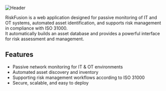 ![Header](https://github.com/user-attachments/assets/5b3fbd57-4d34-4fb4-bdfa-053bddfb1d92)


RiskFusion is a web application designed for passive monitoring of IT and OT systems, automated asset identification, and supports risk management in compliance with ISO 31000.  
It automatically builds an asset database and provides a powerful interface for risk assessment and management.

## Features

- Passive network monitoring for IT & OT environments
- Automated asset discovery and inventory
- Supporting risk management workflows according to ISO 31000
- Secure, scalable, and easy to deploy


